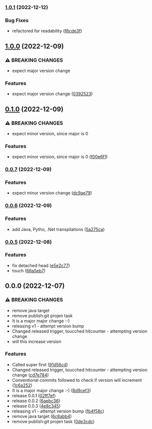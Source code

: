 
### [1.0.1](/us-east-1//construct-lib-repo/compare/cdkworkshop-libv1.0.0...cdkworkshop-libv1.0.1) (2022-12-12)


### Bug Fixes

* refactored for readability ([f6cde3f](/us-east-1//construct-lib-repo/commit/f6cde3f53672ac119bf1ead43f99dd9538291b3b))

## [1.0.0](/us-east-1//construct-lib-repo/compare/cdkworkshop-libv0.1.0...cdkworkshop-libv1.0.0) (2022-12-09)


### ⚠ BREAKING CHANGES

* expect major version change

### Features

* expect major version change ([0392523](/us-east-1//construct-lib-repo/commit/0392523fa85dac62f3ea9423b5b6f4d7b83e7e77))

## [0.1.0](/us-east-1//construct-lib-repo/compare/cdkworkshop-libv0.0.7...cdkworkshop-libv0.1.0) (2022-12-09)


### ⚠ BREAKING CHANGES

* expect minor version, since major is 0

### Features

* expect minor version, since major is 0 ([f00e6f1](/us-east-1//construct-lib-repo/commit/f00e6f1c9372a42651e57a79b9443d13b028d19f))

### [0.0.7](/us-east-1//construct-lib-repo/compare/cdkworkshop-libv0.0.6...cdkworkshop-libv0.0.7) (2022-12-09)


### Features

* expect minor version change ([dc9ae79](/us-east-1//construct-lib-repo/commit/dc9ae790beb26eae3e0f761994f4d8afb9008ac8))

### [0.0.6](/us-east-1//construct-lib-repo/compare/cdkworkshop-libv0.0.5...cdkworkshop-libv0.0.6) (2022-12-09)


### Features

* add Java, Pytho, .Net transpilations ([5a275ca](/us-east-1//construct-lib-repo/commit/5a275ca034799e0e4f0fbe418cc34a65ab32f377))

### [0.0.5](/us-east-1//construct-lib-repo/compare/cdkworkshop-libv0.0.4...cdkworkshop-libv0.0.5) (2022-12-08)


### Features

* fix detached head ([e5e2c77](/us-east-1//construct-lib-repo/commit/e5e2c770544f50c36d3d3b96c5d95d9714241e33))
* touch ([66a5eb7](/us-east-1//construct-lib-repo/commit/66a5eb76c28ed9cd7b0de56292869e34477817cc))

## 0.0.0 (2022-12-07)


### ⚠ BREAKING CHANGES

* remove java target
* remove publish:git projen task
* It is a major major change :-)
* releasing v1 - attempt version bump
* Changed released trigger, toucched hitcounter - attempting version change
* will this increase version

### Features

* Called super first ([91d56cd](/us-east-1//construct-lib-repo/commit/91d56cdba0d8d9e63296b30e185465145dc0d1c4))
* Changed released trigger, toucched hitcounter - attempting version change ([cd7e784](/us-east-1//construct-lib-repo/commit/cd7e7848249264432304ce765bd54f9e93d54a87))
* Conventional commits followed to check if version will increment ([1c6a252](/us-east-1//construct-lib-repo/commit/1c6a25288035adc73877700e09b006fbc542ca7d))
* It is a major major change :-) ([8d9cef3](/us-east-1//construct-lib-repo/commit/8d9cef3d95db2fc217a54ee333a170645400beed))
* release 0.0.1 ([02ff7ef](/us-east-1//construct-lib-repo/commit/02ff7ef29c0638e9727a3fa31bf20b8b942ab8b1))
* release 0.0.2 ([6aebc36](/us-east-1//construct-lib-repo/commit/6aebc36a7c3407e54d76dfbb3fac86f1675d2b82))
* release 0.0.3 ([4e8c345](/us-east-1//construct-lib-repo/commit/4e8c3453860ce71aa8209aac58ecafe2a1bbc826))
* releasing v1 - attempt version bump ([fb4f58c](/us-east-1//construct-lib-repo/commit/fb4f58cac96b9ed8c15c7a67f13af9fdc4be4d7b))
* remove java target ([6c8abb4](/us-east-1//construct-lib-repo/commit/6c8abb4aa952d12fc5ea647e24a34d8c3c140cf4))
* remove publish:git projen task ([0de3cdc](/us-east-1//construct-lib-repo/commit/0de3cdc760546e05ae23d88bb9f49f020322efee))


